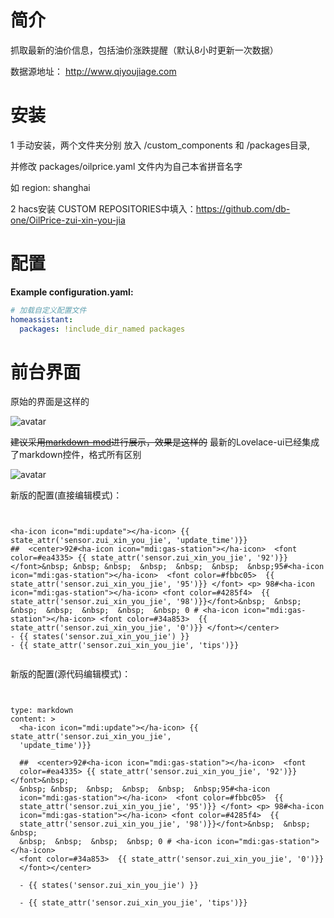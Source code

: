 # 简介
抓取最新的油价信息，包括油价涨跌提醒（默认8小时更新一次数据）

数据源地址： http://www.qiyoujiage.com

# 安装
1 手动安装，两个文件夹分别 放入 <config directory> /custom_components 和 /packages目录,

并修改 packages/oilprice.yaml 文件内为自己本省拼音名字

如  region: shanghai

2 hacs安装 CUSTOM REPOSITORIES中填入：https://github.com/db-one/OilPrice-zui-xin-you-jia

# 配置
**Example configuration.yaml:**
```yaml
# 加载自定义配置文件
homeassistant:
  packages: !include_dir_named packages

```


# 前台界面
原始的界面是这样的

![avatar](https://github.com/aalavender/OilPrice/blob/master/2.PNG)

~~建议采用[markdown-mod](https://github.com/thomasloven/lovelace-markdown-mod )进行展示，效果是这样的~~
最新的Lovelace-ui已经集成了markdown控件，格式所有区别

![avatar](https://github.com/aalavender/OilPrice/blob/master/1.PNG)

新版的配置(直接编辑模式)：
```


<ha-icon icon="mdi:update"></ha-icon> {{ state_attr('sensor.zui_xin_you_jie', 'update_time')}} 
##  <center>92#<ha-icon icon="mdi:gas-station"></ha-icon>  <font color=#ea4335> {{ state_attr('sensor.zui_xin_you_jie', '92')}} </font>&nbsp; &nbsp; &nbsp;  &nbsp;  &nbsp;  &nbsp;  &nbsp;95#<ha-icon icon="mdi:gas-station"></ha-icon>  <font color=#fbbc05>  {{ state_attr('sensor.zui_xin_you_jie', '95')}} </font> <p> 98#<ha-icon icon="mdi:gas-station"></ha-icon> <font color=#4285f4>  {{ state_attr('sensor.zui_xin_you_jie', '98')}}</font>&nbsp;  &nbsp;  &nbsp;  &nbsp;  &nbsp;  &nbsp;  &nbsp; 0 # <ha-icon icon="mdi:gas-station"></ha-icon> <font color=#34a853>  {{ state_attr('sensor.zui_xin_you_jie', '0')}} </font></center> 
- {{ states('sensor.zui_xin_you_jie') }} 
- {{ state_attr('sensor.zui_xin_you_jie', 'tips')}}


```
新版的配置(源代码编辑模式)：
```


type: markdown
content: >
  <ha-icon icon="mdi:update"></ha-icon> {{ state_attr('sensor.zui_xin_you_jie',
  'update_time')}} 

  ##  <center>92#<ha-icon icon="mdi:gas-station"></ha-icon>  <font
  color=#ea4335> {{ state_attr('sensor.zui_xin_you_jie', '92')}} </font>&nbsp;
  &nbsp; &nbsp;  &nbsp;  &nbsp;  &nbsp;  &nbsp;95#<ha-icon
  icon="mdi:gas-station"></ha-icon>  <font color=#fbbc05>  {{
  state_attr('sensor.zui_xin_you_jie', '95')}} </font> <p> 98#<ha-icon
  icon="mdi:gas-station"></ha-icon> <font color=#4285f4>  {{
  state_attr('sensor.zui_xin_you_jie', '98')}}</font>&nbsp;  &nbsp;  &nbsp; 
  &nbsp;  &nbsp;  &nbsp;  &nbsp; 0 # <ha-icon icon="mdi:gas-station"></ha-icon>
  <font color=#34a853>  {{ state_attr('sensor.zui_xin_you_jie', '0')}}
  </font></center> 

  - {{ states('sensor.zui_xin_you_jie') }} 

  - {{ state_attr('sensor.zui_xin_you_jie', 'tips')}}


```
